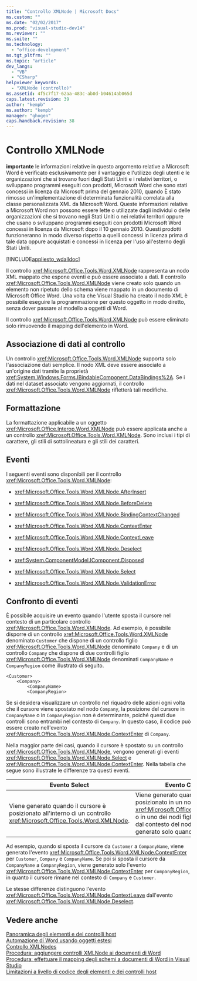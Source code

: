 ```yaml
---
title: "Controllo XMLNode | Microsoft Docs"
ms.custom: ""
ms.date: "02/02/2017"
ms.prod: "visual-studio-dev14"
ms.reviewer: ""
ms.suite: ""
ms.technology: 
  - "office-development"
ms.tgt_pltfrm: ""
ms.topic: "article"
dev_langs: 
  - "VB"
  - "CSharp"
helpviewer_keywords: 
  - "XMLNode (controllo)"
ms.assetid: 4f5c7f17-62aa-483c-ab0d-b04614ab065d
caps.latest.revision: 39
author: "kempb"
ms.author: "kempb"
manager: "ghogen"
caps.handback.revision: 38
---
```

# Controllo XMLNode
  **importante** le informazioni relative in questo argomento relative a Microsoft Word è verificato esclusivamente per il vantaggio e l'utilizzo degli utenti e le organizzazioni che si trovano fuori dagli Stati Uniti e i relativi territori, o sviluppano programmi eseguiti con prodotti, Microsoft Word che sono stati concessi in licenza da Microsoft prima del gennaio 2010, quando È stato rimosso un'implementazione di determinata funzionalità correlata alla classe personalizzata XML da Microsoft Word.  Queste informazioni relative a Microsoft Word non possono essere lette o utilizzate dagli individui o delle organizzazioni che si trovano negli Stati Uniti o nei relativi territori oppure che usano o sviluppano programmi eseguiti con prodotti Microsoft Word concessi in licenza da Microsoft dopo il 10 gennaio 2010. Questi prodotti funzioneranno in modo diverso rispetto a quelli concessi in licenza prima di tale data oppure acquistati e concessi in licenza per l'uso all'esterno degli Stati Uniti.  
  
 [!INCLUDE[appliesto_wdalldoc](../vsto/includes/appliesto-wdalldoc-md.md)]  
  
 Il controllo <xref:Microsoft.Office.Tools.Word.XMLNode> rappresenta un nodo XML mappato che espone eventi e può essere associato a dati.  Il controllo <xref:Microsoft.Office.Tools.Word.XMLNode> viene creato solo quando un elemento non ripetuto dello schema viene mappato in un documento di Microsoft Office Word.  Una volta che Visual Studio ha creato il nodo XML è possibile eseguire la programmazione per questo oggetto in modo diretto, senza dover passare al modello a oggetti di Word.  
  
 Il controllo <xref:Microsoft.Office.Tools.Word.XMLNode> può essere eliminato solo rimuovendo il mapping dell'elemento in Word.  
  
## Associazione di dati al controllo  
 Un controllo <xref:Microsoft.Office.Tools.Word.XMLNode> supporta solo l'associazione dati semplice.  Il nodo XML deve essere associato a un'origine dati tramite la proprietà <xref:System.Windows.Forms.IBindableComponent.DataBindings%2A>.  Se i dati nel dataset associato vengono aggiornati, il controllo <xref:Microsoft.Office.Tools.Word.XMLNode> rifletterà tali modifiche.  
  
## Formattazione  
 La formattazione applicabile a un oggetto <xref:Microsoft.Office.Interop.Word.XMLNode> può essere applicata anche a un controllo <xref:Microsoft.Office.Tools.Word.XMLNode>.  Sono inclusi i tipi di carattere, gli stili di sottolineatura e gli stili dei caratteri.  
  
## Eventi  
 I seguenti eventi sono disponibili per il controllo <xref:Microsoft.Office.Tools.Word.XMLNode>:  
  
-   <xref:Microsoft.Office.Tools.Word.XMLNode.AfterInsert>  
  
-   <xref:Microsoft.Office.Tools.Word.XMLNode.BeforeDelete>  
  
-   <xref:Microsoft.Office.Tools.Word.XMLNode.BindingContextChanged>  
  
-   <xref:Microsoft.Office.Tools.Word.XMLNode.ContextEnter>  
  
-   <xref:Microsoft.Office.Tools.Word.XMLNode.ContextLeave>  
  
-   <xref:Microsoft.Office.Tools.Word.XMLNode.Deselect>  
  
-   <xref:System.ComponentModel.IComponent.Disposed>  
  
-   <xref:Microsoft.Office.Tools.Word.XMLNode.Select>  
  
-   <xref:Microsoft.Office.Tools.Word.XMLNode.ValidationError>  
  
## Confronto di eventi  
 È possibile acquisire un evento quando l'utente sposta il cursore nel contesto di un particolare controllo <xref:Microsoft.Office.Tools.Word.XMLNode>.  Ad esempio, è possibile disporre di un controllo <xref:Microsoft.Office.Tools.Word.XMLNode> denominato `Customer` che dispone di un controllo figlio <xref:Microsoft.Office.Tools.Word.XMLNode> denominato `Company` e di un controllo `Company` che dispone di due controlli figlio <xref:Microsoft.Office.Tools.Word.XMLNode> denominati `CompanyName` e `CompanyRegion` come illustrato di seguito.  
  
```  
<Customer>  
    <Company>  
        <CompanyName>  
        <CompanyRegion>  
```  
  
 Se si desidera visualizzare un controllo nel riquadro delle azioni ogni volta che il cursore viene spostato nel nodo `Company`, la posizione del cursore in `CompanyName` o in `CompanyRegion` non è determinante, poiché questi due controlli sono entrambi nel contesto di `Company`.  In questo caso, il codice può essere creato nell'evento <xref:Microsoft.Office.Tools.Word.XMLNode.ContextEnter> di `Company`.  
  
 Nella maggior parte dei casi, quando il cursore è spostato su un controllo <xref:Microsoft.Office.Tools.Word.XMLNode>, vengono generati gli eventi <xref:Microsoft.Office.Tools.Word.XMLNode.Select> e <xref:Microsoft.Office.Tools.Word.XMLNode.ContextEnter>.  Nella tabella che segue sono illustrate le differenze tra questi eventi.  
  
|Evento Select|Evento ContextEnter|  
|-------------------|-------------------------|  
|Viene generato quando il cursore è posizionato all'interno di un controllo <xref:Microsoft.Office.Tools.Word.XMLNode>.|Viene generato quando il cursore viene posizionato in un nodo <xref:Microsoft.Office.Tools.Word.XMLNode> o in uno dei nodi figlio, da un'area esterna dal contesto del nodo.  In altre parole, viene generato solo quando il contesto cambia.|  
  
 Ad esempio, quando si sposta il cursore da `Customer` a `CompanyName`, viene generato l'evento <xref:Microsoft.Office.Tools.Word.XMLNode.ContextEnter> per `Customer`, `Company` e `CompanyName`.  Se poi si sposta il cursore da `CompanyName` a `CompanyRegion`, viene generato solo l'evento <xref:Microsoft.Office.Tools.Word.XMLNode.ContextEnter> per `CompanyRegion`, in quanto il cursore rimane nel contesto di `Company` e `Customer`.  
  
 Le stesse differenze distinguono l'evento <xref:Microsoft.Office.Tools.Word.XMLNode.ContextLeave> dall'evento <xref:Microsoft.Office.Tools.Word.XMLNode.Deselect>.  
  
## Vedere anche  
 [Panoramica degli elementi e dei controlli host](../vsto/host-items-and-host-controls-overview.md)   
 [Automazione di Word usando oggetti estesi](../vsto/automating-word-by-using-extended-objects.md)   
 [Controllo XMLNodes](../vsto/xmlnodes-control.md)   
 [Procedura: aggiungere controlli XMLNode ai documenti di Word](../vsto/how-to-add-xmlnode-controls-to-word-documents.md)   
 [Procedura: effettuare il mapping degli schemi a documenti di Word in Visual Studio](../vsto/how-to-map-schemas-to-word-documents-inside-visual-studio.md)   
 [Limitazioni a livello di codice degli elementi e dei controlli host](../vsto/programmatic-limitations-of-host-items-and-host-controls.md)  
  
  